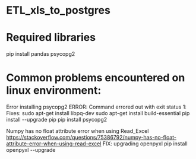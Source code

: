# ETL_xls_to_postgres

# Required libraries
pip install pandas psycopg2

# Common problems encountered on linux environment:

Error installing psycopg2
ERROR: Command errored out with exit status 1:
Fixes: 
sudo apt-get install libpq-dev
sudo apt-get install build-essential
pip install --upgrade pip
pip install psycopg2


Numpy has no float attribute error when using Read_Excel https://stackoverflow.com/questions/75386792/numpy-has-no-float-attribute-error-when-using-read-excel
FIX: upgrading openpyxl 
pip install openpyxl --upgrade

